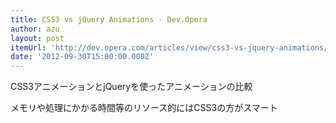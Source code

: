 ```yaml
---
title: CSS3 vs jQuery Animations - Dev.Opera
author: azu
layout: post
itemUrl: 'http://dev.opera.com/articles/view/css3-vs-jquery-animations/'
date: '2012-09-30T15:00:00.000Z'
---
```

CSS3アニメーションとjQueryを使ったアニメーションの比較

メモリや処理にかかる時間等のリソース的にはCSS3の方がスマート
